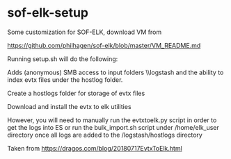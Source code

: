 # sof-elk-setup
Some customization for SOF-ELK, download VM from

https://github.com/philhagen/sof-elk/blob/master/VM_README.md

Running setup.sh will do the following:

Adds (anonymous) SMB access to input folders \\<IP>\logstash and the ability to index evtx files under the hostlog folder.

Create a hostlogs folder for storage of evtx files

Download and install the evtx to elk utilities

However, you will need to manually run the evtxtoelk.py script in order to get the logs into ES or run the bulk_import.sh script under /home/elk_user directory once all logs are added to the /logstash/hostlogs directory

Taken from https://dragos.com/blog/20180717EvtxToElk.html
